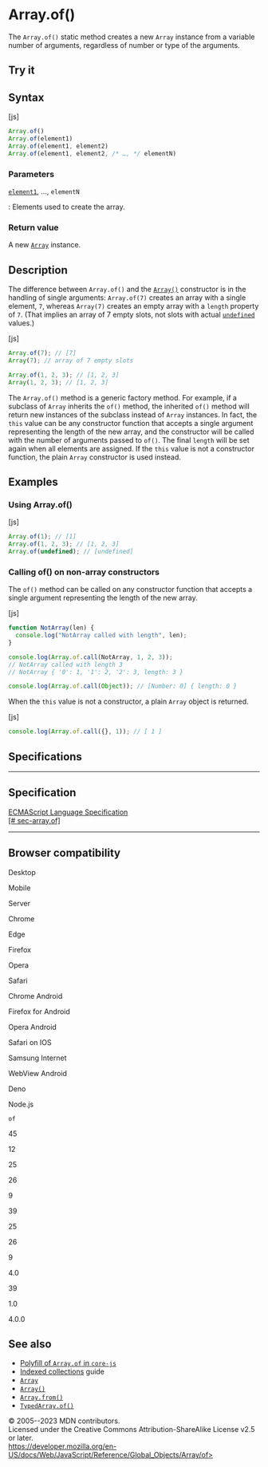 Array.of()
==========


The `Array.of()` static method creates a new `Array` instance from a
variable number of arguments, regardless of number or type of the
arguments.



Try it 
------






Syntax
------




[js]


```js
Array.of()
Array.of(element1)
Array.of(element1, element2)
Array.of(element1, element2, /* …, */ elementN)
```





### Parameters



[`element1`](#element1), ..., `elementN`

:   Elements used to create the array.




### Return value 


A new [`Array`](../array) instance.




Description
-----------


The difference between `Array.of()` and the [`Array()`](array)
constructor is in the handling of single arguments: `Array.of(7)`
creates an array with a single element, `7`, whereas `Array(7)` creates
an empty array with a `length` property of `7`. (That implies an array
of 7 empty slots, not slots with actual [`undefined`](../undefined)
values.)



[js]


```js
Array.of(7); // [7]
Array(7); // array of 7 empty slots

Array.of(1, 2, 3); // [1, 2, 3]
Array(1, 2, 3); // [1, 2, 3]
```


The `Array.of()` method is a generic factory method. For example, if a
subclass of `Array` inherits the `of()` method, the inherited `of()`
method will return new instances of the subclass instead of `Array`
instances. In fact, the `this` value can be any constructor function
that accepts a single argument representing the length of the new array,
and the constructor will be called with the number of arguments passed
to `of()`. The final `length` will be set again when all elements are
assigned. If the `this` value is not a constructor function, the plain
`Array` constructor is used instead.




Examples
--------



### Using Array.of() 




[js]


```js
Array.of(1); // [1]
Array.of(1, 2, 3); // [1, 2, 3]
Array.of(undefined); // [undefined]
```





### Calling of() on non-array constructors 


The `of()` method can be called on any constructor function that accepts
a single argument representing the length of the new array.



[js]


```js
function NotArray(len) {
  console.log("NotArray called with length", len);
}

console.log(Array.of.call(NotArray, 1, 2, 3));
// NotArray called with length 3
// NotArray { '0': 1, '1': 2, '2': 3, length: 3 }

console.log(Array.of.call(Object)); // [Number: 0] { length: 0 }
```


When the `this` value is not a constructor, a plain `Array` object is
returned.



[js]


```js
console.log(Array.of.call({}, 1)); // [ 1 ]
```




Specifications
--------------


  -------------------------------------------------------------------------------------------------
  Specification
  -------------------------------------------------------------------------------------------------
  [ECMAScript Language Specification\
  [\#
  sec-array.of]](https://tc39.es/ecma262/multipage/indexed-collections.html#sec-array.of)

  -------------------------------------------------------------------------------------------------


Browser compatibility 
---------------------




Desktop

Mobile

Server

Chrome

Edge

Firefox

Opera

Safari

Chrome Android

Firefox for Android

Opera Android

Safari on IOS

Samsung Internet

WebView Android

Deno

Node.js

`of`

45

12

25

26

9

39

25

26

9

4.0

39

1.0

4.0.0


See also 
--------


-   [Polyfill of `Array.of` in
    `core-js`](https://github.com/zloirock/core-js#ecmascript-array)
-   [Indexed
    collections](https://developer.mozilla.org/en-US/docs/Web/JavaScript/Guide/Indexed_collections)
    guide
-   [`Array`](../array)
-   [`Array()`](array)
-   [`Array.from()`](from)
-   [`TypedArray.of()`](../typedarray/of)




© 2005--2023 MDN contributors.\
Licensed under the Creative Commons Attribution-ShareAlike License v2.5
or later.\
https://developer.mozilla.org/en-US/docs/Web/JavaScript/Reference/Global_Objects/Array/of>

